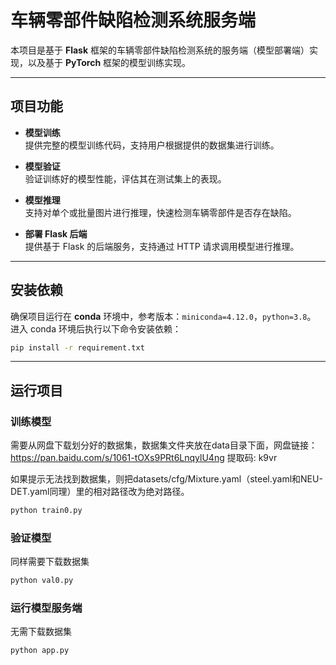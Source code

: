# 车辆零部件缺陷检测系统服务端

本项目是基于 **Flask** 框架的车辆零部件缺陷检测系统的服务端（模型部署端）实现，以及基于 **PyTorch** 框架的模型训练实现。

---

## 项目功能

- **模型训练**  
  提供完整的模型训练代码，支持用户根据提供的数据集进行训练。
  
- **模型验证**  
  验证训练好的模型性能，评估其在测试集上的表现。

- **模型推理**  
  支持对单个或批量图片进行推理，快速检测车辆零部件是否存在缺陷。

- **部署 Flask 后端**  
  提供基于 Flask 的后端服务，支持通过 HTTP 请求调用模型进行推理。

---

## 安装依赖

确保项目运行在 **conda** 环境中，参考版本：`miniconda=4.12.0`，`python=3.8`。  
进入 conda 环境后执行以下命令安装依赖：

```bash
pip install -r requirement.txt
```

---

## 运行项目

### 训练模型
需要从网盘下载划分好的数据集，数据集文件夹放在data目录下面，网盘链接：
https://pan.baidu.com/s/1061-tOXs9PRt6LnqylU4ng 提取码: k9vr

如果提示无法找到数据集，则把datasets/cfg/Mixture.yaml（steel.yaml和NEU-DET.yaml同理）里的相对路径改为绝对路径。

```bash
python train0.py
```

### 验证模型
同样需要下载数据集

```bash
python val0.py
```

### 运行模型服务端
无需下载数据集

```bahs
python app.py
